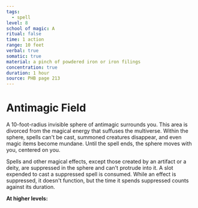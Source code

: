 ```yaml
---
tags:
  - spell
level: 8
school of magic: A
ritual: false
time: 1 action
range: 10 feet
verbal: true
somatic: true
material: a pinch of powdered iron or iron filings
concentration: true
duration: 1 hour
source: PHB page 213
---
```

# Antimagic Field
A 10-foot-radius invisible sphere of antimagic surrounds you. This area is divorced from the magical energy that suffuses the multiverse. Within the sphere, spells can't be cast, summoned creatures disappear, and even magic items become mundane. Until the spell ends, the sphere moves with you, centered on you.

Spells and other magical effects, except those created by an artifact or a deity, are suppressed in the sphere and can't protrude into it. A slot expended to cast a suppressed spell is consumed. While an effect is suppressed, it doesn't function, but the time it spends suppressed counts against its duration.















**At higher levels:** 